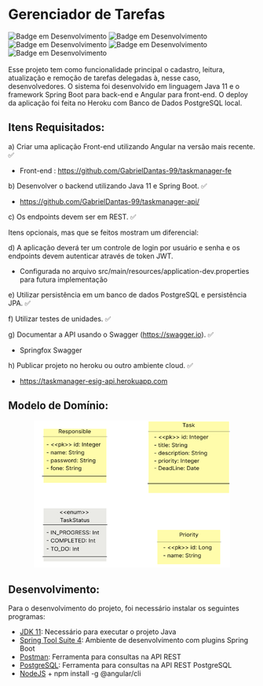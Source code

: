 # Gerenciador de Tarefas

<span id="badges"></span>
![Badge em Desenvolvimento](http://img.shields.io/static/v1?&label=STATUS&message=EM%20DESENVOLVIMENTO&color=yellow&?style=flat-square)
![Badge em Desenvolvimento](http://img.shields.io/static/v1?label=BACKEND&message=JAVA%2011&color=important&style=flat-square)
![Badge em Desenvolvimento](http://img.shields.io/static/v1?label=FRAMEWORK&message=SPRING%20BOOT%204&color=success&style=flat-square)
![Badge em Desenvolvimento](http://img.shields.io/static/v1?label=FRONTEND&message=ANGULAR%2011&color=red&style=flat-square)
![Badge em Desenvolvimento](http://img.shields.io/static/v1?label=DATABASE&message=POSTGRESQL&color=informational&style=flat-square)
</br>
</br>
Esse projeto tem como funcionalidade principal o cadastro, leitura, atualização e remoção de tarefas delegadas à, nesse caso, desenvolvedores. O sistema foi desenvolvido em linguagem Java 11 e o framework Spring Boot para back-end e Angular para front-end. O deploy da aplicação foi feita no Heroku com Banco de Dados PostgreSQL local.

## Itens Requisitados:
a)	Criar uma aplicação Front-end utilizando Angular na versão mais recente. ✅
  - Front-end : https://github.com/GabrielDantas-99/taskmanager-fe

b)	Desenvolver o backend utilizando Java 11 e Spring Boot. ✅
  - https://github.com/GabrielDantas-99/taskmanager-api/

c)	Os endpoints devem ser em REST. ✅

Itens opcionais, mas que se feitos mostram um diferencial:

d)	A aplicação deverá ter um controle de login por usuário e senha e os endpoints devem autenticar através de token JWT.
  - Configurada no arquivo src/main/resources/application-dev.properties para futura implementação

e)	Utilizar persistência em um banco de dados PostgreSQL e persistência JPA. ✅

f)	Utilizar testes de unidades.  ✅

g)	Documentar a API usando o Swagger (https://swagger.io).  ✅
  - Springfox Swagger

h)	Publicar projeto no heroku ou outro ambiente cloud.  ✅
  - https://taskmanager-esig-api.herokuapp.com
 

## Modelo de Domínio: <span id="modelo-de-dominio"></span>
<div align="center">
  <img width = "400rem" height="300em" src="https://github.com/GabrielDantas-99/AtividadePratica/blob/main/imgs/ModeloDeDominio.png?raw=true"/>
</div>

## Desenvolvimento:
Para o desenvolvimento do projeto, foi necessário instalar os seguintes programas:
  - <a href="https://www.azul.com/downloads/?package=jdk">JDK 11</a>: Necessário para executar o projeto Java
  - <a href="https://spring.io/tools">Spring Tool Suite 4</a>: Ambiente de desenvolvimento com plugins Spring Boot
  - <a href="https://www.postman.com/downloads/">Postman</a>: Ferramenta para consultas na API REST
  - <a href="https://www.postgresql.org/download/">PostgreSQL</a>: Ferramenta para consultas na API REST PostgreSQL
  - <a href="https://www.postman.com/downloads/">NodeJS</a> + npm install -g @angular/cli

